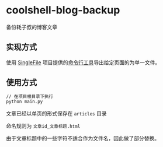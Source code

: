 # coolshell-blog-backup
备份耗子叔的博客文章



## 实现方式
使用 [SingleFile](https://github.com/gildas-lormeau/SingleFile) 项目提供的[命令行工具](https://github.com/gildas-lormeau/single-file-cli)导出给定页面的为单一文件。

## 使用方式
```bash
// 在项目根目录下执行
python main.py
```
文章已经以单页的形式保存在  `articles` 目录

命名规则为 `文章id_文章标题.html`

由于文章标题中的一些字符不适合作为文件名，因此做了部分替换。

